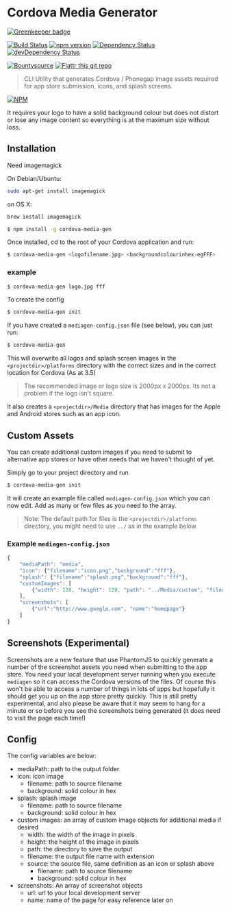 # Cordova Media Generator

[![Greenkeeper badge](https://badges.greenkeeper.io/hypery2k/cordova-media-generator.svg)](https://greenkeeper.io/)

[![Build Status](https://travis-ci.org/hypery2k/cordova-media-gen.svg?branch=master)](https://travis-ci.org/hypery2k/cordova-media-gen) [![npm version](https://badge.fury.io/js/cordova-media-gen.svg)](http://badge.fury.io/js/cordova-media-gen) [![Dependency Status](https://david-dm.org/hypery2k/cordova-media-gen.svg)](https://david-dm.org/hypery2k/cordova-media-gen) [![devDependency Status](https://david-dm.org/hypery2k/cordova-media-gen/dev-status.svg)](https://david-dm.org/hypery2k/cordova-media-gen#info=devDependencies) 

[![Bountysource](https://www.bountysource.com/badge/tracker?tracker_id=11673029)](https://www.bountysource.com/trackers/11673029-hypery2k-cordova-media-generator?utm_source=11673029&utm_medium=shield&utm_campaign=TRACKER_BADGE) [![Flattr this git repo](http://api.flattr.com/button/flattr-badge-large.png)](https://flattr.com/submit/auto?user_id=mreinhardt&url=https://github.com/hypery2k/cordova-media-gen&title=badges&language=&tags=github&category=software)

> CLI Utility that generates Cordova / Phonegap image assets required for app store submission, icons, and splash screens. 

[![NPM](https://nodei.co/npm/cordova-media-gen.png?downloads=true&downloadRank=true&stars=true)](https://nodei.co/npm/cordova-media-gen/)

It requires your logo to have a solid background colour but does not distort or lose any image content so everything is at the maximum size without loss.

## Installation

Need imagemagick

On Debian/Ubuntu:

```bash
sudo apt-get install imagemagick
```

on OS X:

```bash
brew install imagemagick
```

```bash
$ npm install -g cordova-media-gen
```

Once installed, cd to the root of your Cordova application and run:
```bash
$ cordova-media-gen <logofilename.jpg> <backgroundcolourinhex-egFFF>
```

### example

```bash
$ cordova-media-gen logo.jpg fff
```

To create the config 

```bash
$ cordova-media-gen init
```

If you have created a `mediagen-config.json` file (see below), you can just run:
```bash
$ cordova-media-gen
```

This will overwrite all logos and splash screen images in the `<projectdir>/platforms` directory with the correct sizes and in the correct location for Cordova (As at 3.5)
> The recommended image or logo size is 2000px x 2000px. Its not a problem if the logo isn't square.

It also creates a `<projectdir>/Media` directory that has images for the Apple and Android stores such as an app icon.

## Custom Assets
You can create additional custom images if you need to submit to alternative app stores or have other needs that we haven't thought of yet.

Simply go to your project directory and run
```bash
$ cordova-media-gen init
```

It will create an example file called `mediagen-config.json` which you can now edit. Add as many or few files as you need to the array.

> Note: The default path for files is the `<projectdir>/platforms` directory, you might need to use `../` as in the example below

### Example `mediagen-config.json`
```javascript
{    
    "mediaPath": "media",
    "icon": {"filename":"icon.png","background":"fff"},
    "splash": {"filename":"splash.png","background":"fff"},
    "customImages": [
        {"width": 120, "height": 120, "path": "../Media/custom", "filename":"outputFilename.png", "source":{"filename":"image.png","background":"fff"}}
    ],
    "screenshots": [
        {"url":"http://www.google.com", "name":"homepage"}
    ]
}
```

## Screenshots (Experimental)
Screenshots are a new feature that use PhantomJS to quickly generate a number of the screenshot assets you need when submitting to the app store. You need your local development server running when you execute `mediagen` so it can access the Cordova versions of the files. Of course this won't be able to access a number of things in lots of apps but hopefully it should get you up on the app store pretty quickly.
This is still pretty experimental, and also please be aware that it may seem to hang for a minute or so before you see the screenshots being generated (it does need to visit the page each time!)


## Config
The config variables are below:
- mediaPath: path to the output folder
- icon: icon image
    - filename: path to source filename
    - background: solid colour in hex
- splash: splash image
    - filename: path to source filename
    - background: solid colour in hex
- custom images: an array of custom image objects for additional media if desired
    - width: the width of the image in pixels
    - height: the height of the image in pixels
    - path: the directory to save the output
    - filename: the output file name with extension
    - source: the source file, same definition as an icon or splash above
        - filename: path to source filename
        - background: solid colour in hex
- screenshots: An array of screenshot objects
    - url: url to your local development server
    - name: name of the page for easy reference later on
